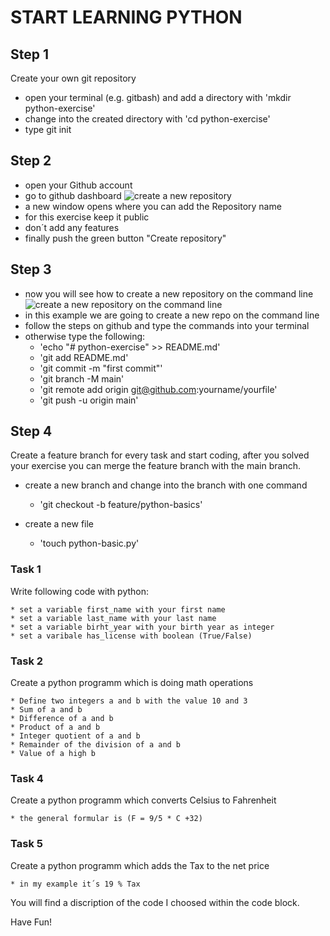# START LEARNING PYTHON
## Step 1
Create your own git repository 
- open your terminal (e.g. gitbash) and add a directory with 'mkdir python-exercise'
- change into the created directory with 'cd python-exercise'
- type git init
## Step 2
- open your Github account 
- go to github dashboard
![create a new repository](../dashboard.png)
- a new window opens where you can add the Repository name
- for this exercise keep it public
- don´t add any features
- finally push the green button "Create repository"
## Step 3
- now you will see how to create a new repository on the command line
![create a new repository on the command line](../create-new-repo.png)
- in this example we are going to create a new repo on the command line
- follow the steps on github and type the commands into your terminal
- otherwise type the following:
    * 'echo "# python-exercise" >> README.md'
    * 'git add README.md'
    * 'git commit -m "first commit"'
    * 'git branch -M main'
    * 'git remote add origin git@github.com:yourname/yourfile'
    * 'git push -u origin main'
## Step 4
Create a feature branch for every task and start coding, after you solved your exercise you can merge the feature branch with the main branch.

- create a new branch and change into the branch with one command

    * 'git checkout -b feature/python-basics' 

- create a new file

    * 'touch python-basic.py'

### Task 1
Write following code with python:

    * set a variable first_name with your first name
    * set a variable last_name with your last name
    * set a variable birht_year with your birth year as integer
    * set a varibale has_license with boolean (True/False)
### Task 2
Create a python programm which is doing math operations

    * Define two integers a and b with the value 10 and 3
    * Sum of a and b
    * Difference of a and b
    * Product of a and b
    * Integer quotient of a and b
    * Remainder of the division of a and b
    * Value of a high b 
### Task 4
Create a python programm which converts Celsius to Fahrenheit

    * the general formular is (F = 9/5 * C +32)   
### Task 5
Create a python programm which adds the Tax to the net price

    * in my example it´s 19 % Tax 

You will find a discription of the code I choosed within the code block.

Have Fun!


